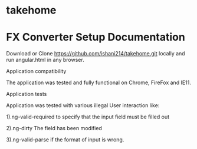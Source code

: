 # takehome
# FX Converter Setup Documentation

Download or Clone https://github.com/ishani214/takehome.git locally and run angular.html in any browser.

Application compatibility

The application was tested and fully functional on Chrome, FireFox and IE11.

Application tests

Application was tested with various illegal User interaction like:

1).ng-valid-required to specify that the input field must be filled out

2).ng-dirty The field has been modified

3).ng-valid-parse if the format of input is wrong.
